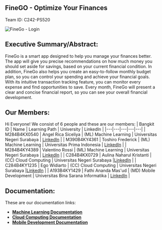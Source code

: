 ## FineGO - Optimize Your Finances

Team ID: C242-PS520

![FineGo - Login](https://github.com/user-attachments/assets/eff64d7d-2d06-4f5e-a5b2-1c65cea3833f)

## Executive Summary/Abstract:

FineGo is a smart app designed to help you manage your finances better. The app will give you precise recommendations on how much money you should set aside for savings, based on your current financial condition. In addition, FineGo also helps you create an easy-to-follow monthly budget plan, so you can control your spending and achieve your financial goals. With its intuitive transaction tracking feature, you can monitor every expense and find opportunities to save. Every month, FineGo will present a clear and concise financial report, so you can see your overall financial development.

## Our Members:

Hi Everyone! We consist of 6 people and these are our members:
| Bangkit ID | Name | Learning Path | University | LinkedIn |
|---|---|---|---|---|
| M284B4KX0540 | Angel Rica Siceliya | (ML) Machine Learning | Universitas Negeri Surabaya | [LinkedIn](https://www.linkedin.com/in/angelricasiceliya) |
| M390B4KY4361 | Toshiro Frederick | (ML) Machine Learning | Universitas Prima Indonesia | [LinkedIn](https://www.linkedin.com/in/toshiro-frederick) |
| M284B4KY4389 | Valentino Rossi | (ML) Machine Learning | Universitas Negeri Surabaya | [LinkedIn](https://www.linkedin.com/in/valentinorossi) |
| C284B4KX0729 | Aulina Naharul Kristanti | (CC) Cloud Computing | Universitas Negeri Surabaya |[LinkedIn](https://www.linkedin.com/in/aulinanaharul) |
| C284B4KY1235 | Ego Widiarto | (CC) Cloud Computing | Universitas Negeri Surabaya |[LinkedIn](https://www.linkedin.com/in/ego-widiarto-4894a3230) |
| A193B4KY1429 | Fathi Ananda Mas'ud | (MD) Mobile Development | Universitas Bina Sarana Informatika | [LinkedIn](https://www.linkedin.com/in/fathi-ananda-mas-ud-263242220) |

## Documentation:

These are our documentation links:

* **[Machine Learning Documentation](https://github.com/FineGo-Team/Machine-Learning.git)**
* **[Cloud Computing Documentation](https://github.com/FineGo-Team/Cloud-Computing.git)**
* **[Mobile Development Documentation](https://github.com/FineGo-Team/Mobile-Development.git)**
